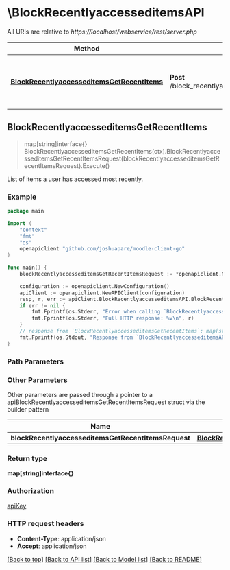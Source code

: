 # \BlockRecentlyaccesseditemsAPI

All URIs are relative to *https://localhost/webservice/rest/server.php*

Method | HTTP request | Description
------------- | ------------- | -------------
[**BlockRecentlyaccesseditemsGetRecentItems**](BlockRecentlyaccesseditemsAPI.md#BlockRecentlyaccesseditemsGetRecentItems) | **Post** /block_recentlyaccesseditems_get_recent_items | List of items a user has accessed most recently.



## BlockRecentlyaccesseditemsGetRecentItems

> map[string]interface{} BlockRecentlyaccesseditemsGetRecentItems(ctx).BlockRecentlyaccesseditemsGetRecentItemsRequest(blockRecentlyaccesseditemsGetRecentItemsRequest).Execute()

List of items a user has accessed most recently.



### Example

```go
package main

import (
	"context"
	"fmt"
	"os"
	openapiclient "github.com/joshuapare/moodle-client-go"
)

func main() {
	blockRecentlyaccesseditemsGetRecentItemsRequest := *openapiclient.NewBlockRecentlyaccesseditemsGetRecentItemsRequest() // BlockRecentlyaccesseditemsGetRecentItemsRequest | 

	configuration := openapiclient.NewConfiguration()
	apiClient := openapiclient.NewAPIClient(configuration)
	resp, r, err := apiClient.BlockRecentlyaccesseditemsAPI.BlockRecentlyaccesseditemsGetRecentItems(context.Background()).BlockRecentlyaccesseditemsGetRecentItemsRequest(blockRecentlyaccesseditemsGetRecentItemsRequest).Execute()
	if err != nil {
		fmt.Fprintf(os.Stderr, "Error when calling `BlockRecentlyaccesseditemsAPI.BlockRecentlyaccesseditemsGetRecentItems``: %v\n", err)
		fmt.Fprintf(os.Stderr, "Full HTTP response: %v\n", r)
	}
	// response from `BlockRecentlyaccesseditemsGetRecentItems`: map[string]interface{}
	fmt.Fprintf(os.Stdout, "Response from `BlockRecentlyaccesseditemsAPI.BlockRecentlyaccesseditemsGetRecentItems`: %v\n", resp)
}
```

### Path Parameters



### Other Parameters

Other parameters are passed through a pointer to a apiBlockRecentlyaccesseditemsGetRecentItemsRequest struct via the builder pattern


Name | Type | Description  | Notes
------------- | ------------- | ------------- | -------------
 **blockRecentlyaccesseditemsGetRecentItemsRequest** | [**BlockRecentlyaccesseditemsGetRecentItemsRequest**](BlockRecentlyaccesseditemsGetRecentItemsRequest.md) |  | 

### Return type

**map[string]interface{}**

### Authorization

[apiKey](../README.md#apiKey)

### HTTP request headers

- **Content-Type**: application/json
- **Accept**: application/json

[[Back to top]](#) [[Back to API list]](../README.md#documentation-for-api-endpoints)
[[Back to Model list]](../README.md#documentation-for-models)
[[Back to README]](../README.md)

